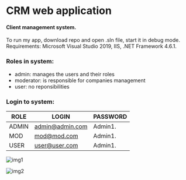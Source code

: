 # CRM web application
#### Client management system. 

To run my app, download repo and open .sln file, start it in debug mode.
Requirements: Microsoft Visual Studio 2019, IIS, .NET Framework 4.6.1.

### Roles in system:
- admin: manages the users and their roles
- moderator: is responsible for companies management
- user: no reponsibilities

### Login to system:

|ROLE|LOGIN|PASSWORD|
|---|---|---|
|ADMIN|admin@admin.com|Admin1.|
|MOD|mod@mod.com|Admin1.|
|USER|user@user.com|Admin1.|

![img1](https://github.com/mikolajkrzyminski/CRM/blob/master/img/appPic1.png?raw=true)

![img2](https://github.com/mikolajkrzyminski/CRM/blob/master/img/appPic2.png?raw=true)



